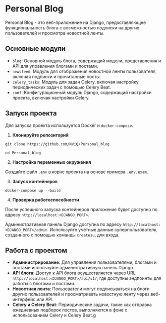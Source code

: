 # Personal Blog

Personal Blog - это веб-приложение на Django, предоставляющее функциональность блога с возможностью подписки на других пользователей и просмотра новостной ленты.

## Основные модули

- `blog`: Основной модуль блога, содержащий модели, представления и API для управления блогами и постами.
- `newsfeed`: Модуль для отображения новостной ленты пользователя, включая подписки и прочитанные посты.
- `celery_tasks`: Модуль для задач Celery, включая настройку периодических задач с помощью Celery Beat.
- `conf`: Конфигурационный модуль Django, содержащий настройки проекта, включая настройки Celery.

## Запуск проекта

Для запуска проекта используется Docker и `docker-compose`.

1. **Клонируйте репозиторий**
```
git clone https://github.com/NViQ/Personal_blog

cd Personal_blog
```

2. **Настройка переменных окружения**

Создайте файл `.env` в корне проекта на основе примера `.env.exam`.

3. **Запуск контейнеров**
```
docker-compose up --build
```

4. **Проверка работоспособности**

После успешного запуска контейнеров приложение будет доступно по адресу `http://localhost:<DJANGO_PORT>`.

Административная панель Django доступна по адресу `http://localhost:<DJANGO_PORT>/admin`. Используйте учетные данные суперпользователя, созданного с помощью команды `createsu`, для входа.


## Работа с проектом

- **Администрирование**: Для управления пользователями, блогами и постами используйте административную панель Django.
- **API блога**: Доступ к API блога осуществляется через URL `http://localhost:<DJANGO_PORT>/api/v1/`, где доступны эндпоинты для работы с блогами и постами.
- **Новостная лента**: Пользователи могут подписываться на блоги других пользователей и просматривать новостную ленту через веб-интерфейс или API.
- **Celery и Celery Beat**: Периодические задачи, такие как отправка ежедневных подборок постов, выполняются в фоне с использованием Celery и Celery Beat.g